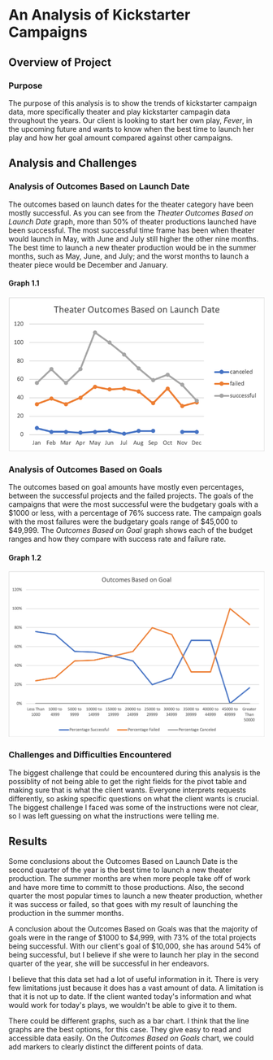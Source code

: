 # An Analysis of Kickstarter Campaigns
## Overview of Project
### Purpose
The purpose of this analysis is to show the trends of kickstarter campaign data, more specifically theater and play kickstarter campagin data throughout the years. Our client is looking to start her own play, *Fever*, in the upcoming future and wants to know when the best time to launch her play and how her goal amount compared against other campaigns. 
## Analysis and Challenges
### Analysis of Outcomes Based on Launch Date
The outcomes based on launch dates for the theater category have been mostly successful. As you can see from the *Theater Outcomes Based on Launch Date* graph, more than 50% of theater productions launched have been successful. The most successful time frame has been when theater would launch in May, with June and July still higher the other nine months. The best time to launch a new theater production would be in the summer months, such as May, June, and July; and the worst months to launch a theater piece would be December and January. 
#### Graph 1.1
![Theater_Outcomes_vs_Launch](Resources/Theater_Outcomes_vs_Launch.png)
### Analysis of Outcomes Based on Goals 
The outcomes based on goal amounts have mostly even percentages, between the successful projects and the failed projects. The goals of the campaigns that were the most successful were the budgetary goals with a $1000 or less, with a percentage of 76% success rate. The campaign goals with the most failures were the budgetary goals range of $45,000 to $49,999.  The *Outcomes Based on Goal* graph shows each of the budget ranges and how they compare with success rate and failure rate. 
#### Graph 1.2
![Outcomes_vs_Goals](Resources/Outcomes_vs_Goals.png)
### Challenges and Difficulties Encountered
The biggest challenge that could be encountered during this analysis is the possiblity of not being able to get the right fields for the pivot table and making sure that is what the client wants. Everyone interprets requests differently, so asking specific questions on what the client wants is crucial. The biggest challenge I faced was some of the instructions were not clear, so I was left guessing on what the instructions were telling me.  
## Results
Some conclusions about the Outcomes Based on Launch Date is the second quarter of the year is the best time to launch a new theater production. The summer months are when more people take off of work and have more time to committ to those productions. Also, the second quarter the most popular times to launch a new theater production, whether it was success or failed, so that goes with my result of launching the production in the summer months. 

A conclusion about the Outcomes Based on Goals was that the majority of goals were in the range of $1000 to $4,999, with 73% of the total projects being successful. With our client's goal of $10,000, she has around 54% of being successful, but I believe if she were to launch her play in the second quarter of the year, she will be successful in her endeavors.  

I believe that this data set had a lot of useful information in it. There is very few limitations just because it does has a vast amount of data. A limitation is that it is not up to date. If the client wanted today's information and what would work for today's plays, we wouldn't be able to give it to them. 

There could be different graphs, such as a bar chart. I think that the line graphs are the best options, for this case. They give easy to read and accessible data easily. On the *Outcomes Based on Goals* chart, we could add markers to clearly distinct the different points of data.
